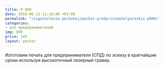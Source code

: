 ```yaml
---
title: P-909
date: 2018-06-13 11:16:00 +03:00
permalink: "/izgotovlenie-pechatej/pechat-predprinimatelya/eskiz-p909/"
categories:
- для предпринимателей
img: 909
price: 149
layout: pechat
---
```


Изготовим печать для предпринимателя (СПД) по эскизу в кратчайшие сроки используя высокоточный лазерный гравер.

